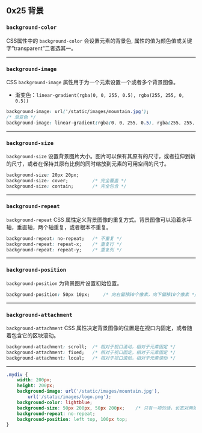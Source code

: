 ## 0x25 背景

### `background-color`

CSS属性中的 `background-color` 会设置元素的背景色, 属性的值为颜色值或关键字”transparent”二者选其一。


----------


### `background-image`

CSS `background-image` 属性用于为一个元素设置一个或者多个背景图像。

- 渐变色：`linear-gradient(rgba(0, 0, 255, 0.5), rgba(255, 255, 0, 0.5))`

```css
background-image: url('/static/images/mountain.jpg');
/* 渐变色 */
background-image: linear-gradient(rgba(0, 0, 255, 0.5), rgba(255, 255, 0, 0.5));
```


----------


### `background-size`

`background-size` 设置背景图片大小。图片可以保有其原有的尺寸，或者拉伸到新的尺寸，或者在保持其原有比例的同时缩放到元素的可用空间的尺寸。

```css
background-size: 20px 20px;
background-size: cover;         /* 完全覆盖 */
background-size: contain;       /* 完全包含 */
```


----------


### `background-repeat`

`background-repeat` CSS 属性定义背景图像的重复方式。背景图像可以沿着水平轴，垂直轴，两个轴重复，或者根本不重复。

```css
background-repeat: no-repeat;   /* 不重复 */
background-repeat: repeat-x;    /* 重复行 */
background-repeat: repeat-y;    /* 重复列 */
```


----------


### `background-position`

`background-position` 为背景图片设置初始位置。

```css
background-position: 50px 10px;     /* 向右偏移50个像素，向下偏移10个像素 */
```


----------


### `background-attachment`

`background-attachment` CSS 属性决定背景图像的位置是在视口内固定，或者随着包含它的区块滚动。

```css
background-attachment: scroll;  /* 相对于视口滚动，相对于元素固定 */
background-attachment: fixed;   /* 相对于视口固定，相对于元素固定 */
background-attachment: local;   /* 相对于视口滚动，相对于元素滚动 */
```


--------


```css
.mydiv {
    width: 200px;
    height: 200px;
    background-image: url('/static/images/mountain.jpg'),
        url('/static/images/logo.png');
    background-color: lightblue;
    background-size: 50px 200px, 50px 200px;    /* 只有一项的话，长宽对两张图片都成立 */
    background-repeat: no-repeat;
    background-position: left top, 100px top;
}
```